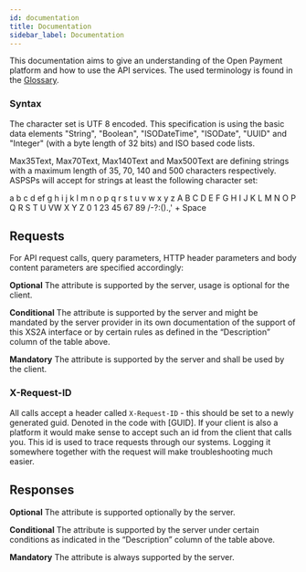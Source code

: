 ```yaml
---
id: documentation
title: Documentation
sidebar_label: Documentation
---
```

This documentation aims to give an understanding of the Open Payment platform and how to use the API services.
The used terminology is found in the [Glossary](glossary.md).

### Syntax
The character set is UTF 8 encoded. This specification is using the basic data elements "String", "Boolean", "ISODateTime", "ISODate", "UUID" and "Integer" 
(with a byte length of 32 bits) and ISO based code lists. 

Max35Text, Max70Text, Max140Text and Max500Text are defining strings with a maximum length of 35, 70, 140 and 500 characters respectively.
ASPSPs will accept for strings at least the following character set: 

a b c d ef g h i j k l m n o p q r s t u v w x y z
A B C D E F G H I J K L M N O P Q R S T U VW X Y Z 0 1 23 45 67 89
/-?:().,' +
Space

## Requests 
For API request calls, query parameters, HTTP header parameters and body content parameters are specified accordingly:

**Optional** 
The attribute is supported by the server, usage is optional for the client.

**Conditional** 
The attribute is supported by the server and might be mandated by the server provider in its own documentation of the support of this XS2A
interface or by certain rules as defined in the “Description” column of the table above.

**Mandatory** 
The attribute is supported by the server and shall be used by the client.

### X-Request-ID
All calls accept a header called `X-Request-ID` - this should be set to a newly generated guid. Denoted in the code with [GUID]. If your client is also a platform it would make sense to accept such an id from the client that calls you. This id is used to trace requests through our systems. Logging it somewhere together with the request will make troubleshooting much easier.

## Responses 
**Optional** The attribute is supported optionally by the server.

**Conditional** The attribute is supported by the server under certain conditions as indicated in the “Description” column of the table above.

**Mandatory** The attribute is always supported by the server.

